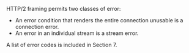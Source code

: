 HTTP/2 framing permits two classes of error:

+	An error condition that renders the entire connection unusable is a connection error.
+	An error in an individual stream is a stream error.

A list of error codes is included in Section 7.

